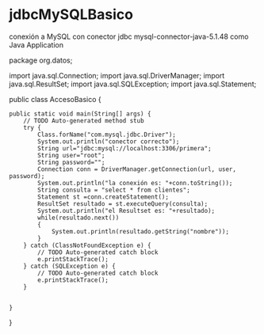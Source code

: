 # jdbcMySQLBasico
conexión a MySQL con conector jdbc mysql-connector-java-5.1.48 como Java Application

package org.datos;

import java.sql.Connection;
import java.sql.DriverManager;
import java.sql.ResultSet;
import java.sql.SQLException;
import java.sql.Statement;

public class AccesoBasico {

	public static void main(String[] args) {
		// TODO Auto-generated method stub
		try {
			Class.forName("com.mysql.jdbc.Driver");
			System.out.println("conector correcto");
			String url="jdbc:mysql://localhost:3306/primera";
			String user="root";
			String password="";
			Connection conn = DriverManager.getConnection(url, user, password);
			System.out.println("la conexión es: "+conn.toString());
			String consulta = "select * from clientes";
			Statement st =conn.createStatement();
			ResultSet resultado = st.executeQuery(consulta);
			System.out.println("el Resultset es: "+resultado);
			while(resultado.next())
			{
				System.out.println(resultado.getString("nombre"));
			}
		} catch (ClassNotFoundException e) {
			// TODO Auto-generated catch block
			e.printStackTrace();
		} catch (SQLException e) {
			// TODO Auto-generated catch block
			e.printStackTrace();
		}
		

	}

}
